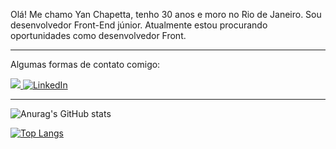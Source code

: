Olá! Me chamo Yan Chapetta, tenho 30 anos e moro no Rio de Janeiro. Sou desenvolvedor Front-End júnior. Atualmente estou procurando oportunidades como desenvolvedor Front.

_____________________________________________________________________________________________________________________________________________________
Algumas formas de contato comigo:

<span>
<a href="https://wa.me/21981510300"/><img src="https://img.shields.io/badge/WhatsApp-25D366?style=for-the-badge&logo=whatsapp&logoColor=white" />
 </a>
<a href="https://www.linkedin.com/in/yan-chapetta-1a422a100/"><img alt="LinkedIn" src="https://img.shields.io/badge/LinkedIn-0077B5?style=for-the-badge&logo=linkedin&logoColor=white" /></a>
</span>

_____________________________________________________________________________________________________________________________________________________

![Anurag's GitHub stats](https://github-readme-stats.vercel.app/api?username=chapetta&show_icons=true&theme=transparent)

[![Top Langs](https://github-readme-stats.vercel.app/api/top-langs/?username=chapetta&size_weight=0.5&count_weight=0.5&theme=transparent)](https://github.com/chapetta/github-readme-stats)
